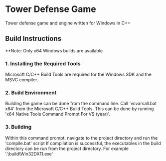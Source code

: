 # Tower Defense Game
Tower defense game and engine written for Windows in C++

## Build Instructions
**Note: Only x64 Windows builds are available

### 1. Installing the Required Tools
Microsoft C/C++ Build Tools are required for the Windows SDK and the MSVC compiler.

### 2. Build Environment
Building the game can be done from the command line.
Call 'vcvarsall.bat x64' from the Microsoft C/C++ Build Tools. This can be done by running 'x64 Native Tools Command Prompt For VS (year)'.

### 3. Building
Within this command prompt, navigate to the project directory and run the 'compile.bat' script
If compilation is successful, the executables in the build directory can be run from the project directory.
For example '.\build\Win32DX11.exe'
